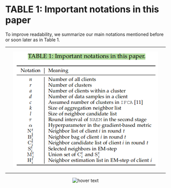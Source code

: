 # TABLE 1: Important notations in this paper

To improve readability, we summarize our main notations mentioned before or soon later as in Table 1.

---

<div style="text-align: center;">
  <img src="./assets/TABLE 1: Important notations in this paper.png" alt="TABLE 1: Important notations in this paper">
</div>

___
<div>
<div align="center">
  <img src="https://www.gnu.org/graphics/gplv3-127x51.png" width="85" title="hover text">
</div>
</div>
